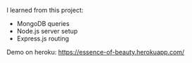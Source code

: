 I learned from this project:
* MongoDB queries
* Node.js server setup
* Express.js routing

Demo on heroku: https://essence-of-beauty.herokuapp.com/